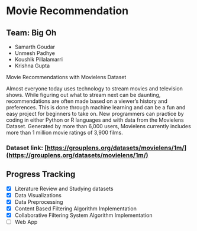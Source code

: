 # Movie Recommendation

## Team: Big Oh
- Samarth Goudar
- Unmesh Padhye
- Koushik Pillalamarri
- Krishna Gupta

Movie Recommendations with Movielens Dataset

Almost everyone today uses technology to stream movies and television shows. While figuring out what to stream next can be daunting, recommendations are often made based on a viewer’s history and preferences. This is done through machine learning and can be a fun and easy project for beginners to take on. New programmers can practice by coding in either Python or R languages and with data from the Movielens Dataset. Generated by more than 6,000 users, Movielens currently includes more than 1 million movie ratings of 3,900 films.

### Dataset link: [https://grouplens.org/datasets/movielens/1m/](https://grouplens.org/datasets/movielens/1m/)

## Progress Tracking
- [x] Literature Review and Studying datasets
- [x] Data Visualizations
- [x] Data Preprocessing
- [x] Content Based Filtering Algorithm Implementation
- [x] Collaborative Filtering System Algorithm Implementation
- [ ] Web App

